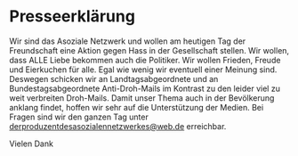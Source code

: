# Presseerklärung 

Wir sind das Asoziale Netzwerk und wollen am heutigen Tag der Freundschaft eine Aktion gegen Hass in der Gesellschaft stellen.
Wir wollen, dass ALLE Liebe bekommen auch die Politiker. Wir wollen Frieden, Freude und Eierkuchen für alle. Egal wie wenig wir eventuell einer Meinung sind.
Deswegen schicken wir an Landtagsabgeordnete und an Bundestagsabgeordnete Anti-Droh-Mails im Kontrast zu den leider viel zu weit verbreiten Droh-Mails. 
Damit unser Thema auch in der Bevölkerung anklang findet, hoffen wir sehr auf die Unterstützung der Medien. 
Bei Fragen sind wir den ganzen Tag unter derproduzentdesasozialennetzwerkes@web.de erreichbar.
 
Vielen Dank
